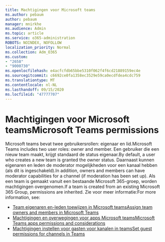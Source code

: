 ```yaml
---
title: Machtigingen voor Microsoft teams
ms.author: pebaum
author: pebaum
manager: mnirkhe
ms.audience: Admin
ms.topic: article
ms.service: o365-administration
ROBOTS: NOINDEX, NOFOLLOW
localization_priority: Normal
ms.collection: Adm_O365
ms.custom:
- "2658"
- "9000730"
ms.openlocfilehash: e4acfcfdb65bbe5310f062f4f6cd21889159ec4e
ms.sourcegitcommit: c6692ce0fa1358ec3529e59ca0ecdfdea4cdc759
ms.translationtype: MT
ms.contentlocale: nl-NL
ms.lasthandoff: 09/15/2020
ms.locfileid: "47777707"
---
```

# <a name="microsoft-teams-permissions"></a><span data-ttu-id="d7779-102">Machtigingen voor Microsoft teams</span><span class="sxs-lookup"><span data-stu-id="d7779-102">Microsoft Teams permissions</span></span>

<span data-ttu-id="d7779-103">Microsoft teams bevat twee gebruikersrollen: eigenaar en lid.</span><span class="sxs-lookup"><span data-stu-id="d7779-103">Microsoft Teams includes two user roles: owner and member.</span></span> <span data-ttu-id="d7779-104">Een gebruiker die een nieuw team maakt, krijgt standaard de status eigenaar.</span><span class="sxs-lookup"><span data-stu-id="d7779-104">By default, a user who creates a new team is granted the owner status.</span></span> <span data-ttu-id="d7779-105">Daarnaast kunnen eigenaren en leden de moderator mogelijkheden voor een kanaal hebben (als dit is ingeschakeld).</span><span class="sxs-lookup"><span data-stu-id="d7779-105">In addition, owners and members can have moderator capabilities for a channel (if moderation has been set up).</span></span> <span data-ttu-id="d7779-106">Als een team is gemaakt vanuit een bestaande Microsoft 365-groep, worden machtigingen overgenomen.</span><span class="sxs-lookup"><span data-stu-id="d7779-106">If a team is created from an existing Microsoft 365 Group, permissions are inherited.</span></span> <span data-ttu-id="d7779-107">Zie voor meer informatie:</span><span class="sxs-lookup"><span data-stu-id="d7779-107">For more information, see:</span></span>

- [<span data-ttu-id="d7779-108">Team eigenaren en-leden toewijzen in Microsoft teams</span><span class="sxs-lookup"><span data-stu-id="d7779-108">Assign team owners and members in Microsoft Teams</span></span>](https://docs.microsoft.com/microsoftteams/assign-roles-permissions)
- [<span data-ttu-id="d7779-109">Machtigingen en overwegingen voor apps Microsoft teams</span><span class="sxs-lookup"><span data-stu-id="d7779-109">Microsoft Teams apps permissions and considerations</span></span>](https://docs.microsoft.com/microsoftteams/app-permissions)
- [<span data-ttu-id="d7779-110">Machtigingen instellen voor gasten voor kanalen in teams</span><span class="sxs-lookup"><span data-stu-id="d7779-110">Set guest permissions for channels in Teams</span></span>](https://support.office.com/article/4756c468-2746-4bfd-a582-736d55fcc169)
